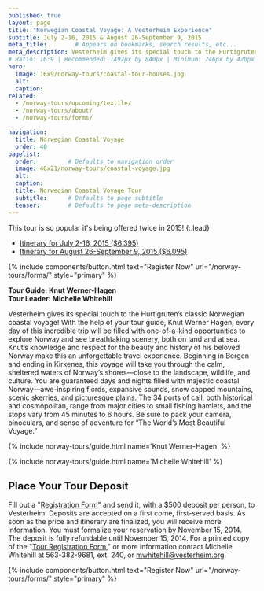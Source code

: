 ```yaml
---
published: true
layout: page
title: "Norwegian Coastal Voyage: A Vesterheim Experience"
subtitle: July 2-16, 2015 & August 26-September 9, 2015
meta_title:        # Appears on bookmarks, search results, etc...
meta_description: Vesterheim gives its special touch to the Hurtigruten’s classic Norwegian coastal voyage! Every day of this incredible trip will be filled with one-of-a-kind opportunities to explore Norway and see breathtaking scenery. This tour is so popular it’s being offered twice in 2015!
# Ratio: 16:9 | Recommended: 1492px by 840px | Minimum: 746px by 420px
hero:
  image: 16x9/norway-tours/coastal-tour-houses.jpg
  alt: 
  caption:
related: 
  - /norway-tours/upcoming/textile/
  - /norway-tours/about/
  - /norway-tours/forms/  

navigation:
  title: Norwegian Coastal Voyage
  order: 40
pagelist:
  order:         # Defaults to navigation order
  image: 46x21/norway-tours/coastal-voyage.jpg
  alt: 
  caption:   
  title: Norwegian Coastal Voyage Tour
  subtitle:      # Defaults to page subtitle
  teaser:        # Defaults to page meta-description  
---
```

This tour is so popular it's being offered twice in 2015!
{:.lead}

- [Itinerary for July 2-16, 2015 ($6,395)](/norway-tours/upcoming/coastal-voyage/itinerary/201507/)
- [Itinerary for August 26-September 9, 2015 ($6,095)](/norway-tours/upcoming/coastal-voyage/itinerary/201508/)

{% include components/button.html text="Register Now" url="/norway-tours/forms/" style="primary" %} 

**Tour Guide: Knut Werner-Hagen** <br />
**Tour Leader: Michelle Whitehill**

Vesterheim gives its special touch to the Hurtigruten’s classic Norwegian coastal voyage! With the help of your tour guide, Knut Werner Hagen, every day of this incredible trip will be filled with one-of-a-kind opportunities to explore Norway and see breathtaking scenery, both on land and at sea. Knut’s knowledge and respect for the beauty and history of his beloved Norway make this an unforgettable travel experience. Beginning in Bergen and ending in Kirkenes, this voyage will take you through the calm, sheltered waters of Norway’s shores—close to the landscape, wildlife, and culture. You are guaranteed days and nights filled with majestic coastal Norway—awe-inspiring fjords, expansive sounds, snow capped mountains, scenic skerries, and picturesque plains. The 34 ports of call, both historical and cosmopolitan, range from major cities to small fishing hamlets, and the stops vary from 45 minutes to 6 hours. Be sure to pack your camera, binoculars, and sense of adventure for “The World’s Most Beautiful Voyage.”

{% include norway-tours/guide.html name='Knut Werner-Hagen' %}

{% include norway-tours/guide.html name='Michelle Whitehill' %}

Place Your Tour Deposit
-----------------------
Fill out a "[Registration Form](/norway-tours/forms/documents/RegForm.pdf)" and send it, with a $500 deposit per person, to Vesterheim. Deposits are accepted on a first come, first-served basis. As soon as the price and itinerary are finalized, you will receive more information. You must formalize your reservation by November 15, 2014. The deposit is fully refundable until November 15, 2014. For a printed copy of the "[Tour Registration Form](/norway-tours/forms/documents/RegForm.pdf)," or more information contact Michelle Whitehill at 563-382-9681, ext. 240, or [mwhitehill@vesterheim.org](mailto:mwhitehill@vesterheim.org).

{% include components/button.html text="Register Now" url="/norway-tours/forms/" style="primary" %} 